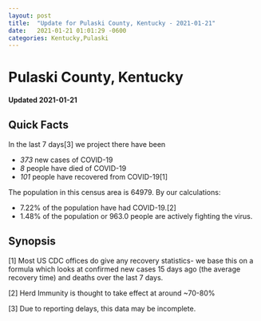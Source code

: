```yaml
---
layout: post
title:  "Update for Pulaski County, Kentucky - 2021-01-21"
date:   2021-01-21 01:01:29 -0600
categories: Kentucky,Pulaski
---
```


# Pulaski County, Kentucky
#### Updated 2021-01-21

## Quick Facts

In the last 7 days[3] we project there have been
- *373* new cases of COVID-19
- *8* people have died of COVID-19
- *101* people have recovered from COVID-19[1]

The population in this census area is 64979. By our calculations:
- 7.22% of the population have had COVID-19.[2]
- 1.48% of the population or 963.0 people are actively fighting the virus.

## Synopsis




[1] Most US CDC offices do give any recovery statistics- we base this on a formula which looks at confirmed new cases
15 days ago (the average recovery time) and deaths over the last 7 days.

[2] Herd Immunity is thought to take effect at around ~70-80%

[3] Due to reporting delays, this data may be incomplete.
 
    